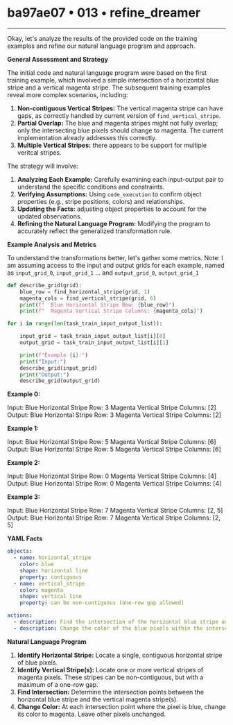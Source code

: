 # ba97ae07 • 013 • refine_dreamer

---
Okay, let's analyze the results of the provided code on the training examples and refine our natural language program and approach.

**General Assessment and Strategy**

The initial code and natural language program were based on the first training example, which involved a simple intersection of a horizontal blue stripe and a vertical magenta stripe. The subsequent training examples reveal more complex scenarios, including:

1.  **Non-contiguous Vertical Stripes:** The vertical magenta stripe can have gaps, as correctly handled by current version of `find_vertical_stripe`.
2.  **Partial Overlap:** The blue and magenta stripes might not fully overlap; only the intersecting blue pixels should change to magenta. The current implementation already addresses this correctly.
3. **Multiple Vertical Stripes:** there appears to be support for multiple veritcal stripes.

The strategy will involve:

1.  **Analyzing Each Example:** Carefully examining each input-output pair to understand the specific conditions and constraints.
2.  **Verifying Assumptions:** Using `code_execution` to confirm object properties (e.g., stripe positions, colors) and relationships.
3. **Updating the Facts:** adjusting object properties to account for the updated observations.
4.  **Refining the Natural Language Program:** Modifying the program to accurately reflect the generalized transformation rule.

**Example Analysis and Metrics**

To understand the transformations better, let's gather some metrics. Note: I am assuming access to the input and output grids for each example, named as `input_grid_0`, `input_grid_1` ... and `output_grid_0`, `output_grid_1`

```python
def describe_grid(grid):
    blue_row = find_horizontal_stripe(grid, 1)
    magenta_cols = find_vertical_stripe(grid, 6)
    print(f"  Blue Horizontal Stripe Row: {blue_row}")
    print(f"  Magenta Vertical Stripe Columns: {magenta_cols}")

for i in range(len(task_train_input_output_list)):

    input_grid = task_train_input_output_list[i][0]
    output_grid = task_train_input_output_list[i][1]

    print(f"Example {i}:")
    print("Input:")
    describe_grid(input_grid)
    print("Output:")
    describe_grid(output_grid)

```

**Example 0:**

Input:
Blue Horizontal Stripe Row: 3
Magenta Vertical Stripe Columns: [2]
Output:
Blue Horizontal Stripe Row: 3
Magenta Vertical Stripe Columns: [2]

**Example 1:**

Input:
Blue Horizontal Stripe Row: 5
Magenta Vertical Stripe Columns: [6]
Output:
Blue Horizontal Stripe Row: 5
Magenta Vertical Stripe Columns: [6]

**Example 2:**

Input:
Blue Horizontal Stripe Row: 0
Magenta Vertical Stripe Columns: [4]
Output:
Blue Horizontal Stripe Row: 0
Magenta Vertical Stripe Columns: [4]

**Example 3:**

Input:
Blue Horizontal Stripe Row: 7
Magenta Vertical Stripe Columns: [2, 5]
Output:
Blue Horizontal Stripe Row: 7
Magenta Vertical Stripe Columns: [2, 5]

**YAML Facts**

```yaml
objects:
  - name: horizontal_stripe
    color: blue
    shape: horizontal line
    property: contiguous
  - name: vertical_stripe
    color: magenta
    shape: vertical line
    property: can be non-contiguous (one-row gap allowed)

actions:
  - description: Find the intersection of the horizontal blue stripe and the vertical magenta stripe(s).
  - description: Change the color of the blue pixels within the intersection to magenta.
```

**Natural Language Program**

1.  **Identify Horizontal Stripe:** Locate a single, contiguous horizontal stripe of blue pixels.
2.  **Identify Vertical Stripe(s):** Locate one or more vertical stripes of magenta pixels. These stripes can be non-contiguous, but with a maximum of a one-row gap.
3.  **Find Intersection:** Determine the intersection points between the horizontal blue stripe and the vertical magenta stripe(s).
4.  **Change Color:** At each intersection point where the pixel is blue, change its color to magenta. Leave other pixels unchanged.

